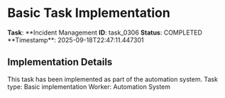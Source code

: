 # Basic Task Implementation

**Task**: **Incident Management
**ID**: task_0306
**Status**: COMPLETED
**Timestamp\*\*: 2025-09-18T22:47:11.447301

## Implementation Details

This task has been implemented as part of the automation system.
Task type: Basic implementation
Worker: Automation System
